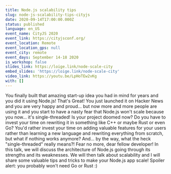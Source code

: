 ```yaml
---
title: Node.js scalability tips
slug: node-js-scalability-tips-cityjs
date: 2020-09-14T17:00:00.000Z
status: published
language: en_US
event_name: CityJS 2020
event_link: https://cityjsconf.org/
event_location: Remote
event_location_gps: null
event_city: remote
event_days: September 14-18 2020
is_workshop: false
slides_link: https://loige.link/node-scale-city
embed_slides: 'https://loige.link/node-scale-city'
video_link: https://youtu.be/LpHoTEw2vKg
with: []
---
```


You finally built that amazing start-up idea you had in mind for years and you did it using Node.js! That's Great! You just launched it on Hacker News and you are very happy and proud... but now more and more people are using it and you start to have a nasty fear that Node.js won't scale because you now... it's single-threaded! Is your project doomed now? Do you have to invest your time on rewriting it in something like C++ or maybe Rust or even Go? You'd rather invest your time on adding valuable features for your users rather than learning a new language and rewriting everything from scratch, but what if nothing works anymore? And... by the way, what the heck "single-threaded" really means?! Fear no more, dear fellow developer! In this talk, we will discuss the architecture of Node.js going through its strengths and its weaknesses. We will then talk about scalability and I will share some valuable tips and tricks to make your Node.js app scale! Spoiler alert: you probably won't need Go or Rust :)